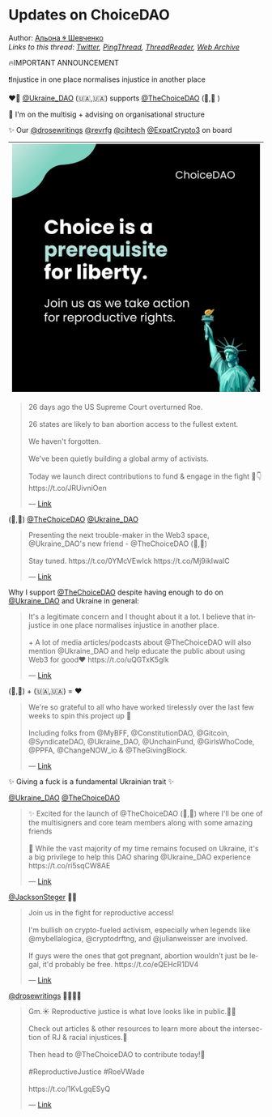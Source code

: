 # Updates on ChoiceDAO

Author: [Альона ꑭ Шевченко](https://twitter.com/cryptodrftng)  
*Links to this thread: [Twitter](https://twitter.com/cryptodrftng/status/1549840855065890816), [PingThread](https://pingthread.com/thread/1549840855065890816), [ThreadReader](https://threadreaderapp.com/thread/1549840855065890816.html), [Web Archive](https://web.archive.org/web/*/https://twitter.com/cryptodrftng/status/1549840855065890816)*

🔥IMPORTANT ANNOUNCEMENT 

❗️Injustice in one place normalises injustice in another place 

❤️‍🔥 [@Ukraine_DAO](https://twitter.com/Ukraine_DAO) (🇺🇦,🇺🇦) supports [@TheChoiceDAO](https://twitter.com/TheChoiceDAO) (🗽,🗽 )

🔐 I'm on the multisig + advising on organisational structure 

✨ Our [@drosewritings](https://twitter.com/drosewritings) [@revrfg](https://twitter.com/revrfg) [@cjhtech](https://twitter.com/cjhtech) [@ExpatCrypto3](https://twitter.com/ExpatCrypto3) on board

| [![](/media/1551639732282613760/3_1549840850380898307.jpg)](/media/1551639732282613760/3_1549840850380898307.jpg) |
| :-: |

<blockquote class="twitter-tweet">
    <p lang="en" dir="ltr">
    26 days ago the US Supreme Court overturned Roe.<br />
     <br />
    26 states are likely to ban abortion access to the fullest extent.<br />
     <br />
    We haven&#39;t forgotten.<br />
     <br />
    We&#39;ve been quietly building a global army of activists.<br />
     <br />
    Today we launch direct contributions to fund &amp; engage in the fight 🧵👇 https://t.co/JRUivniOen<br />
    </p>
    &mdash; <a href="https://twitter.com/TheChoiceDAO/status/1549802145280557056">Link</a>
</blockquote>

(🗽,🗽) [@TheChoiceDAO](https://twitter.com/TheChoiceDAO) [@Ukraine_DAO](https://twitter.com/Ukraine_DAO)

<blockquote class="twitter-tweet">
    <p lang="en" dir="ltr">
    Presenting the next trouble-maker in the Web3 space, @Ukraine_DAO&#39;s new friend - @TheChoiceDAO (🗽,🗽)<br />
    <br />
    Stay tuned. https://t.co/0YMcVEwIck https://t.co/Mj9ikIwalC<br />
    </p>
    &mdash; <a href="https://twitter.com/cryptodrftng/status/1540462563359694850">Link</a>
</blockquote>

Why I support [@TheChoiceDAO](https://twitter.com/TheChoiceDAO) despite having enough to do on [@Ukraine_DAO](https://twitter.com/Ukraine_DAO) and Ukraine in general:

<blockquote class="twitter-tweet">
    <p lang="en" dir="ltr">
    It&#39;s a legitimate concern and I thought about it a lot. I believe that injustice in one place normalises injustice in another place. <br />
    <br />
    &#43; A lot of media articles/podcasts about @TheChoiceDAO will also mention @Ukraine_DAO and help educate the public about using Web3 for good❤️ https://t.co/uQGTxK5gIk<br />
    </p>
    &mdash; <a href="https://twitter.com/cryptodrftng/status/1544063223346905094">Link</a>
</blockquote>

(🗽,🗽) + (🇺🇦,🇺🇦) = ❤️

<blockquote class="twitter-tweet">
    <p lang="en" dir="ltr">
    We&#39;re so grateful to all who have worked tirelessly over the last few weeks to spin this project up 💜<br />
     <br />
    Including folks from @MyBFF, @ConstitutionDAO, @Gitcoin, @SyndicateDAO, @Ukraine_DAO, @UnchainFund, @GirlsWhoCode, @PPFA, @ChangeNOW_io &amp; @TheGivingBlock.<br />
    </p>
    &mdash; <a href="https://twitter.com/TheChoiceDAO/status/1549802152855572480">Link</a>
</blockquote>

✨ Giving a fuck is a fundamental Ukrainian trait ✨

[@Ukraine_DAO](https://twitter.com/Ukraine_DAO) [@TheChoiceDAO](https://twitter.com/TheChoiceDAO) 



<blockquote class="twitter-tweet">
    <p lang="en" dir="ltr">
    ✨ Excited for the launch of @TheChoiceDAO (🗽,🗽) where I&#39;ll be one of the multisigners and core team members along with some amazing friends<br />
    <br />
    🌸 While the vast majority of my time remains focused on Ukraine, it&#39;s a big privilege to help this DAO sharing @Ukraine_DAO experience https://t.co/ri5sqCW8AE<br />
    </p>
    &mdash; <a href="https://twitter.com/cryptodrftng/status/1544039980070277122">Link</a>
</blockquote>

[@JacksonSteger](https://twitter.com/JacksonSteger) 💙💛

<blockquote class="twitter-tweet">
    <p lang="en" dir="ltr">
    Join us in the fight for reproductive access!<br />
    <br />
    I&#39;m bullish on crypto-fueled activism, especially when legends like @mybellalogica, @cryptodrftng, and @julianweisser are involved. <br />
    <br />
    If guys were the ones that got pregnant, abortion wouldn&#39;t just be legal, it&#39;d probably be free. https://t.co/eQEHcR1DV4<br />
    </p>
    &mdash; <a href="https://twitter.com/JacksonSteger/status/1549806427384221701">Link</a>
</blockquote>

[@drosewritings](https://twitter.com/drosewritings) 💄✊🏾🗽

<blockquote class="twitter-tweet">
    <p lang="en" dir="ltr">
    Gm.☀️ Reproductive justice is what love looks like in public.✊🏾<br />
    <br />
    Check out articles &amp; other resources to learn more about the intersection of RJ &amp; racial injustices.🖤<br />
    <br />
    Then head to @TheChoiceDAO to contribute today!🗽<br />
    <br />
    #ReproductiveJustice #RoeVWade<br />
    <br />
    https://t.co/1KvLgqESyQ<br />
    </p>
    &mdash; <a href="https://twitter.com/drosewritings/status/1551561795055128577">Link</a>
</blockquote>
